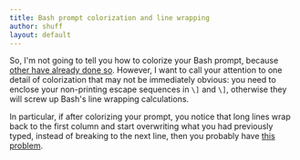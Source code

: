 ```yaml
---
title: Bash prompt colorization and line wrapping
author: shuff
layout: default
---
```

So, I'm not going to tell you how to colorize your Bash prompt, because [other have already done so](http://www.faqs.org/docs/Linux-HOWTO/Bash-Prompt-HOWTO.html#AEN343).  However, I want to call your attention to one detail of colorization that may not be immediately obvious: you need to enclose your non-printing escape sequences in `\]` and `\]`, otherwise they will screw up Bash's line wrapping calculations.

In particular, if after colorizing your prompt, you notice that long lines wrap back to the first column and start overwriting what you had previously typed, instead of breaking to the next line, then you probably have [this problem](http://superuser.com/questions/223132/how-do-i-fix-my-colour-bash-prompt-wrapping).
